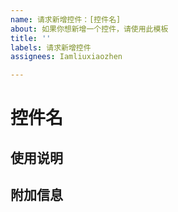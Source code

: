 ```yaml
---
name: 请求新增控件：[控件名]
about: 如果你想新增一个控件，请使用此模板
title: ''
labels: 请求新增控件
assignees: Iamliuxiaozhen

---
```


# 控件名
## 使用说明
## 附加信息
